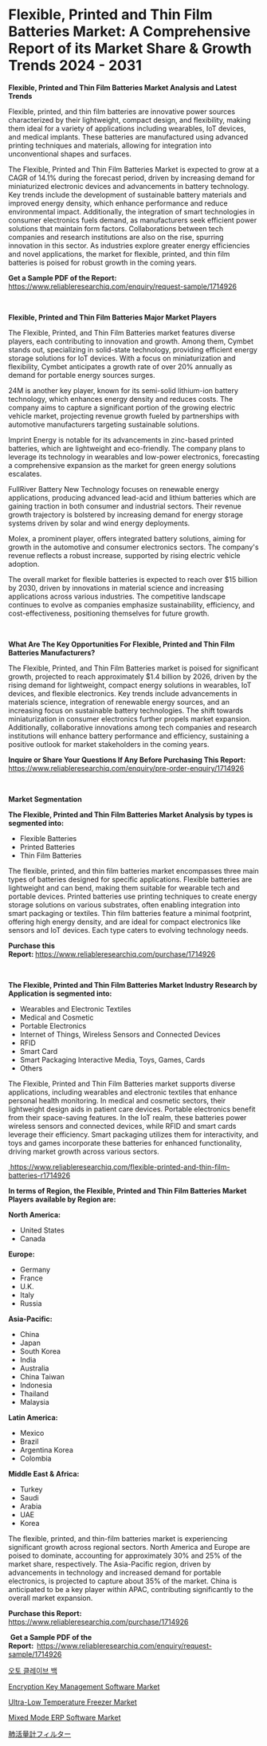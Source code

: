 <p><h1>Flexible, Printed and Thin Film Batteries Market: A Comprehensive Report of its Market Share & Growth Trends 2024 - 2031</h1></p><p><strong>Flexible, Printed and Thin Film Batteries Market Analysis and Latest Trends</strong></p>
<p><p>Flexible, printed, and thin film batteries are innovative power sources characterized by their lightweight, compact design, and flexibility, making them ideal for a variety of applications including wearables, IoT devices, and medical implants. These batteries are manufactured using advanced printing techniques and materials, allowing for integration into unconventional shapes and surfaces.</p><p>The Flexible, Printed and Thin Film Batteries Market is expected to grow at a CAGR of 14.1% during the forecast period, driven by increasing demand for miniaturized electronic devices and advancements in battery technology. Key trends include the development of sustainable battery materials and improved energy density, which enhance performance and reduce environmental impact. Additionally, the integration of smart technologies in consumer electronics fuels demand, as manufacturers seek efficient power solutions that maintain form factors. Collaborations between tech companies and research institutions are also on the rise, spurring innovation in this sector. As industries explore greater energy efficiencies and novel applications, the market for flexible, printed, and thin film batteries is poised for robust growth in the coming years.</p></p>
<p><strong>Get a Sample PDF of the Report:&nbsp;</strong> <a href="https://www.reliableresearchiq.com/enquiry/request-sample/1714926?utm_campaign=1102&utm_medium=2&utm_source=Github&utm_content=ia&utm_term=23102024&utm_id=flexible-printed-and-thin-film-batteries">https://www.reliableresearchiq.com/enquiry/request-sample/1714926</a></p>
<p>&nbsp;</p>
<p><strong>Flexible, Printed and Thin Film Batteries Major Market Players</strong></p>
<p><p>The Flexible, Printed, and Thin Film Batteries market features diverse players, each contributing to innovation and growth. Among them, Cymbet stands out, specializing in solid-state technology, providing efficient energy storage solutions for IoT devices. With a focus on miniaturization and flexibility, Cymbet anticipates a growth rate of over 20% annually as demand for portable energy sources surges.</p><p>24M is another key player, known for its semi-solid lithium-ion battery technology, which enhances energy density and reduces costs. The company aims to capture a significant portion of the growing electric vehicle market, projecting revenue growth fueled by partnerships with automotive manufacturers targeting sustainable solutions.</p><p>Imprint Energy is notable for its advancements in zinc-based printed batteries, which are lightweight and eco-friendly. The company plans to leverage its technology in wearables and low-power electronics, forecasting a comprehensive expansion as the market for green energy solutions escalates.</p><p>FullRiver Battery New Technology focuses on renewable energy applications, producing advanced lead-acid and lithium batteries which are gaining traction in both consumer and industrial sectors. Their revenue growth trajectory is bolstered by increasing demand for energy storage systems driven by solar and wind energy deployments.</p><p>Molex, a prominent player, offers integrated battery solutions, aiming for growth in the automotive and consumer electronics sectors. The company's revenue reflects a robust increase, supported by rising electric vehicle adoption.</p><p>The overall market for flexible batteries is expected to reach over $15 billion by 2030, driven by innovations in material science and increasing applications across various industries. The competitive landscape continues to evolve as companies emphasize sustainability, efficiency, and cost-effectiveness, positioning themselves for future growth.</p></p>
<p>&nbsp;</p>
<p><strong>What Are The Key Opportunities For Flexible, Printed and Thin Film Batteries Manufacturers?</strong></p>
<p><p>The Flexible, Printed, and Thin Film Batteries market is poised for significant growth, projected to reach approximately $1.4 billion by 2026, driven by the rising demand for lightweight, compact energy solutions in wearables, IoT devices, and flexible electronics. Key trends include advancements in materials science, integration of renewable energy sources, and an increasing focus on sustainable battery technologies. The shift towards miniaturization in consumer electronics further propels market expansion. Additionally, collaborative innovations among tech companies and research institutions will enhance battery performance and efficiency, sustaining a positive outlook for market stakeholders in the coming years.</p></p>
<p><strong>Inquire or Share Your Questions If Any Before Purchasing This Report:</strong> <a href="https://www.reliableresearchiq.com/enquiry/pre-order-enquiry/1714926?utm_campaign=1102&utm_medium=2&utm_source=Github&utm_content=ia&utm_term=23102024&utm_id=flexible-printed-and-thin-film-batteries">https://www.reliableresearchiq.com/enquiry/pre-order-enquiry/1714926</a></p>
<p>&nbsp;</p>
<p><strong>Market Segmentation</strong></p>
<p><strong>The Flexible, Printed and Thin Film Batteries Market Analysis by types is segmented into:</strong></p>
<p><ul><li>Flexible Batteries</li><li>Printed Batteries</li><li>Thin Film Batteries</li></ul></p>
<p><p>The flexible, printed, and thin film batteries market encompasses three main types of batteries designed for specific applications. Flexible batteries are lightweight and can bend, making them suitable for wearable tech and portable devices. Printed batteries use printing techniques to create energy storage solutions on various substrates, often enabling integration into smart packaging or textiles. Thin film batteries feature a minimal footprint, offering high energy density, and are ideal for compact electronics like sensors and IoT devices. Each type caters to evolving technology needs.</p></p>
<p><strong>Purchase this Report:&nbsp;</strong><a href="https://www.reliableresearchiq.com/purchase/1714926?utm_campaign=1102&utm_medium=2&utm_source=Github&utm_content=ia&utm_term=23102024&utm_id=flexible-printed-and-thin-film-batteries">https://www.reliableresearchiq.com/purchase/1714926</a></p>
<p>&nbsp;</p>
<p><strong>The Flexible, Printed and Thin Film Batteries Market Industry Research by Application is segmented into:</strong></p>
<p><ul><li>Wearables and Electronic Textiles</li><li>Medical and Cosmetic</li><li>Portable Electronics</li><li>Internet of Things, Wireless Sensors and Connected Devices</li><li>RFID</li><li>Smart Card</li><li>Smart Packaging Interactive Media, Toys, Games, Cards</li><li>Others</li></ul></p>
<p><p>The Flexible, Printed and Thin Film Batteries market supports diverse applications, including wearables and electronic textiles that enhance personal health monitoring. In medical and cosmetic sectors, their lightweight design aids in patient care devices. Portable electronics benefit from their space-saving features. In the IoT realm, these batteries power wireless sensors and connected devices, while RFID and smart cards leverage their efficiency. Smart packaging utilizes them for interactivity, and toys and games incorporate these batteries for enhanced functionality, driving market growth across various sectors.</p></p>
<p><a href="https://www.reliableresearchiq.com/flexible-printed-and-thin-film-batteries-r1714926?utm_campaign=1102&utm_medium=2&utm_source=Github&utm_content=ia&utm_term=23102024&utm_id=flexible-printed-and-thin-film-batteries">&nbsp;https://www.reliableresearchiq.com/flexible-printed-and-thin-film-batteries-r1714926</a></p>
<p><strong>In terms of Region, the Flexible, Printed and Thin Film Batteries Market Players available by Region are:</strong></p>
<p>
    <p> <strong> North America: </strong>
        <ul>
            <li>United States</li>
            <li>Canada</li>
        </ul>
        </p> 
    <p> <strong> Europe: </strong>
        <ul>
            <li>Germany</li>
            <li>France</li>
            <li>U.K.</li>
            <li>Italy</li>
            <li>Russia</li>
        </ul>
        </p> 
    <p> <strong> Asia-Pacific: </strong>
        <ul>
            <li>China</li>
            <li>Japan</li>
            <li>South Korea</li>
            <li>India</li>
            <li>Australia</li>
            <li>China Taiwan</li>
            <li>Indonesia</li>
            <li>Thailand</li>
            <li>Malaysia</li>
        </ul>
        </p> 
    <p> <strong> Latin America: </strong>
        <ul>
            <li>Mexico</li>
            <li>Brazil</li>
            <li>Argentina Korea</li>
            <li>Colombia</li>
        </ul>
        </p> 
    <p> <strong> Middle East & Africa: </strong>
        <ul>
            <li>Turkey</li>
            <li>Saudi</li>
            <li>Arabia</li>
            <li>UAE</li>
            <li>Korea</li>
        </ul>
    </p>
    </p>
<p><p>The flexible, printed, and thin-film batteries market is experiencing significant growth across regional sectors. North America and Europe are poised to dominate, accounting for approximately 30% and 25% of the market share, respectively. The Asia-Pacific region, driven by advancements in technology and increased demand for portable electronics, is projected to capture about 35% of the market. China is anticipated to be a key player within APAC, contributing significantly to the overall market expansion.</p></p>
<p><strong>Purchase this Report: </strong><a href="https://www.reliableresearchiq.com/purchase/1714926?utm_campaign=1102&utm_medium=2&utm_source=Github&utm_content=ia&utm_term=23102024&utm_id=flexible-printed-and-thin-film-batteries">https://www.reliableresearchiq.com/purchase/1714926</a></p>
<p>&nbsp;<strong>Get a Sample PDF of the Report:&nbsp;&nbsp;</strong><a href="https://www.reliableresearchiq.com/enquiry/request-sample/1714926?utm_campaign=1102&utm_medium=2&utm_source=Github&utm_content=ia&utm_term=23102024&utm_id=flexible-printed-and-thin-film-batteries">https://www.reliableresearchiq.com/enquiry/request-sample/1714926</a></p>
<p><strong></strong></p>
<p><p><a href="https://github.com/laholand/Market-Research-Report-List-6/blob/main/939584419992.md?utm_campaign=1102&utm_medium=2&utm_source=Github&utm_content=ia&utm_term=23102024&utm_id=flexible-printed-and-thin-film-batteries">오토 클레이브 백</a></p><p><a href="https://www.linkedin.com/pulse/encryption-key-management-software-market-velocity-93-cagr-wiz3f?utm_campaign=1102&utm_medium=2&utm_source=Github&utm_content=ia&utm_term=23102024&utm_id=flexible-printed-and-thin-film-batteries">Encryption Key Management Software Market</a></p><p><a href="https://github.com/iva0ei4r/Market-Research-Report-List-1/blob/main/ultra-low-temperature-freezer-market.md?utm_campaign=1102&utm_medium=2&utm_source=Github&utm_content=ia&utm_term=23102024&utm_id=flexible-printed-and-thin-film-batteries">Ultra-Low Temperature Freezer Market</a></p><p><a href="https://www.linkedin.com/pulse/mixed-mode-erp-software-market-trends-focusing-insight-forecast-f2fqf?utm_campaign=1102&utm_medium=2&utm_source=Github&utm_content=ia&utm_term=23102024&utm_id=flexible-printed-and-thin-film-batteries">Mixed Mode ERP Software Market</a></p><p><a href="https://github.com/mohamedbakry57/Market-Research-Report-List-6/blob/main/633076319967.md?utm_campaign=1102&utm_medium=2&utm_source=Github&utm_content=ia&utm_term=23102024&utm_id=flexible-printed-and-thin-film-batteries">肺活量計フィルター</a></p></p>